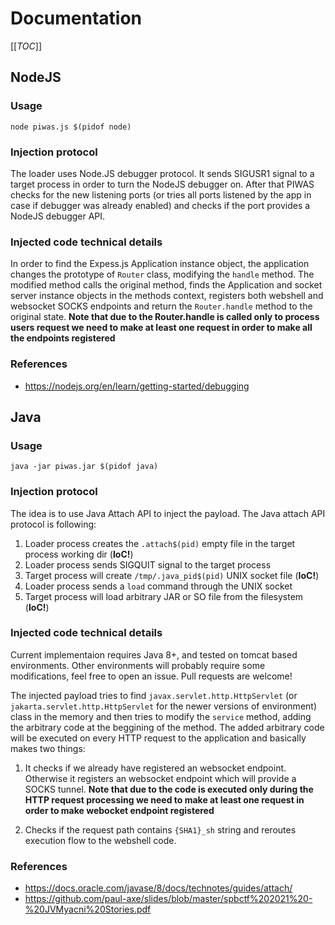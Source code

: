 # Documentation

[[_TOC_]]

## NodeJS  

### Usage

```
node piwas.js $(pidof node)
```

### Injection protocol

The loader uses Node.JS debugger protocol. It sends SIGUSR1 signal to a target process in order to turn the NodeJS debugger on. After that PIWAS checks for the new listening ports (or tries all ports listened by the app in case if debugger was already enabled) and checks if the port provides a NodeJS debugger API.

### Injected code technical  details

In order to find the Expess.js Application instance object, the application changes the prototype of `Router` class, modifying the `handle` method. The modified method calls the original method, finds the Application and socket server instance objects in the methods context, registers both webshell and websocket SOCKS endpoints and return the `Router.handle` method to the original state. **Note that due to the Router.handle is called only to process users request we need to make at least one request in order to make all the endpoints registered**


### References

- https://nodejs.org/en/learn/getting-started/debugging

## Java

### Usage 

```
java -jar piwas.jar $(pidof java)
```

### Injection protocol

The idea is to use Java Attach API to inject the payload. The Java attach API protocol is following:

1. Loader process creates the `.attach$(pid)` empty file in the target process working dir (**IoC!**)
2. Loader process sends SIGQUIT signal to the target process
3. Target process will create `/tmp/.java_pid$(pid)` UNIX socket file (**IoC!**)
4. Loader process sends a `load` command through the UNIX socket
5. Target process will load arbitrary JAR or SO file from the filesystem (**IoC!**)

### Injected code technical details

Current implementaion requires Java 8+, and tested on tomcat based environments. Other environments will probably require some modifications, feel free to open an issue. Pull requests are welcome!

The injected payload tries to find `javax.servlet.http.HttpServlet` (or `jakarta.servlet.http.HttpServlet` for the newer versions of environment) class in the memory and then tries to modify the `service` method, adding the arbitrary code at the beggining of the method. The added arbitrary code will be executed on every HTTP request to the application and basically makes two things:

1. It checks if we already have registered an websocket endpoint. Otherwise it registers an websocket endpoint which will provide a SOCKS tunnel. **Note that due to the code is executed only during the HTTP request processing we need to make at least one request in order to make webocket endpoint registered**

2. Checks if the request path contains `{SHA1}_sh` string and reroutes execution flow to the webshell code.

### References

- https://docs.oracle.com/javase/8/docs/technotes/guides/attach/
- https://github.com/paul-axe/slides/blob/master/spbctf%202021%20-%20JVMyacni%20Stories.pdf
